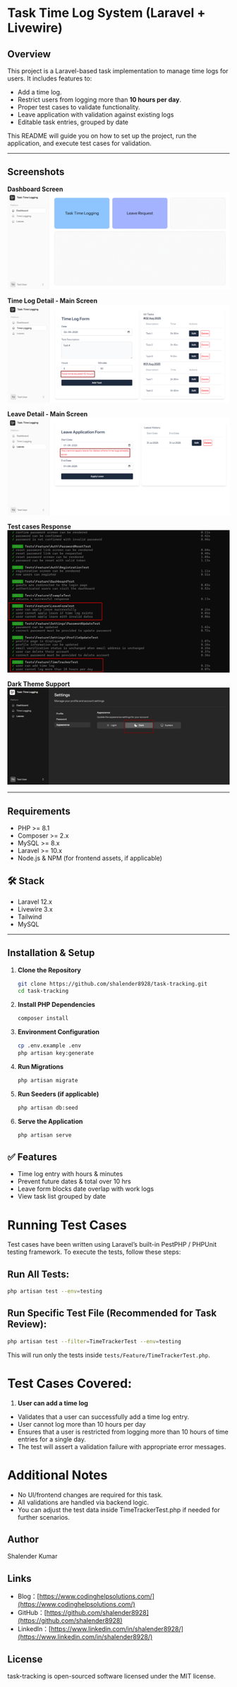 # Task Time Log System (Laravel + Livewire)

## Overview

This project is a Laravel-based task implementation to manage time logs for users. It includes features to:
- Add a time log.
- Restrict users from logging more than **10 hours per day**.
- Proper test cases to validate functionality.
- Leave application with validation against existing logs
- Editable task entries, grouped by date

This README will guide you on how to set up the project, run the application, and execute test cases for validation.

---

## Screenshots

**Dashboard Screen**
![Dashboard Screen](./public/documentation-images/dashboard.png)

**Time Log Detail - Main Screen**
![Time Log Detail - Main Screen](./public/documentation-images/task-logging-and-validation.png)

**Leave Detail - Main Screen**
![Leave Detail - Main Screen](./public/documentation-images/leave-apply-and-validation-with-same-day-task.png)

**Test cases Response**
![Test cases Response](./public/documentation-images/feature-test-cases.png)

**Dark Theme Support**
![Dark Theme Support](./public/documentation-images/dark-theme-support.png)

---

## Requirements

- PHP >= 8.1
- Composer >= 2.x
- MySQL >= 8.x
- Laravel >= 10.x
- Node.js & NPM (for frontend assets, if applicable)


## 🛠️ Stack
- Laravel 12.x
- Livewire 3.x
- Tailwind
- MySQL

---

## Installation & Setup

1. **Clone the Repository**
   ```bash
   git clone https://github.com/shalender8928/task-tracking.git
   cd task-tracking
   ```
2. **Install PHP Dependencies**
   ```bash
   composer install
   ```
3. **Environment Configuration**
   ```bash
   cp .env.example .env
   php artisan key:generate
   ```
4. **Run Migrations**
   ```bash
   php artisan migrate
   ```
5. **Run Seeders (if applicable)**
   ```bash
   php artisan db:seed
   ```
5. **Serve the Application**
   ```bash
   php artisan serve
   ```

## ✅ Features
- Time log entry with hours & minutes
- Prevent future dates & total over 10 hrs
- Leave form blocks date overlap with work logs
- View task list grouped by date

# Running Test Cases
Test cases have been written using Laravel’s built-in PestPHP / PHPUnit testing framework. To execute the tests, follow these steps:

## Run All Tests:
   ```bash
   php artisan test --env=testing
   ```
## Run Specific Test File (Recommended for Task Review):
   ```bash
   php artisan test --filter=TimeTrackerTest --env=testing
   ```
This will run only the tests inside `tests/Feature/TimeTrackerTest.php`.

# Test Cases Covered:
1. **User can add a time log**

- Validates that a user can successfully add a time log entry.
- User cannot log more than 10 hours per day
- Ensures that a user is restricted from logging more than 10 hours of time entries for a single day.
- The test will assert a validation failure with appropriate error messages.

# Additional Notes
- No UI/frontend changes are required for this task.
- All validations are handled via backend logic.
- You can adjust the test data inside TimeTrackerTest.php if needed for further scenarios.

## Author

Shalender Kumar  

## Links

- Blog：[https://www.codinghelpsolutions.com/](https://www.codinghelpsolutions.com/)
- GitHub：[https://github.com/shalender8928](https://github.com/shalender8928)
- LinkedIn：[https://www.linkedin.com/in/shalender8928/](https://www.linkedin.com/in/shalender8928/)


## License

task-tracking is open-sourced software licensed under the MIT license.